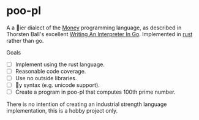# poo-pl
A a 💩ier dialect of the [Money](https://interpreterbook.com/#the-monkey-programming-language) programming language, as described in Thorsten Ball's excellent [Writing An Interpreter In Go](https://interpreterbook.com/). Implemented in [rust](https://www.rust-lang.org/en-US/) rather than go.

Goals
- [ ] Implement using the rust language.
- [ ] Reasonable code coverage.
- [ ] Use no outside libraries.
- [ ] 💩y syntax (e.g. unicode support).
- [ ] Create a program in poo-pl that computes 100th prime number.

There is no intention of creating an industrial strength language implementation, this is a hobby project only.

